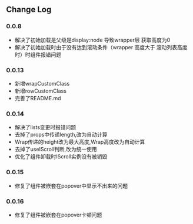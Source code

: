 ## Change Log

### 0.0.8
  - 解决了初始加载是父级是display:node 导致wrapper层 获取高度为0
  - 解决了初始加载时由于没有达到滚动条件（wrapper 高度大于 滚动列表高度时）时组件报错问题

### 0.0.13
  - 新增wrapCustomClass
  - 新增rowCustomClass
  - 完善了README.md

### 0.0.14
  - 解决了lists变更时报错问题
  - 去掉了props中传递length,改为自动计算
  - Wrap传递的height改为最大高度,Wrap高度改为自动计算
  - 去掉了useIScroll判断,改为统一使用
  - 优化了组件卸载时IScroll实例没有被销毁

### 0.0.15
  - 修复了组件被嵌套在popover中显示不出来的问题

### 0.0.16
  - 修复了组件被嵌套在popover卡顿问题
